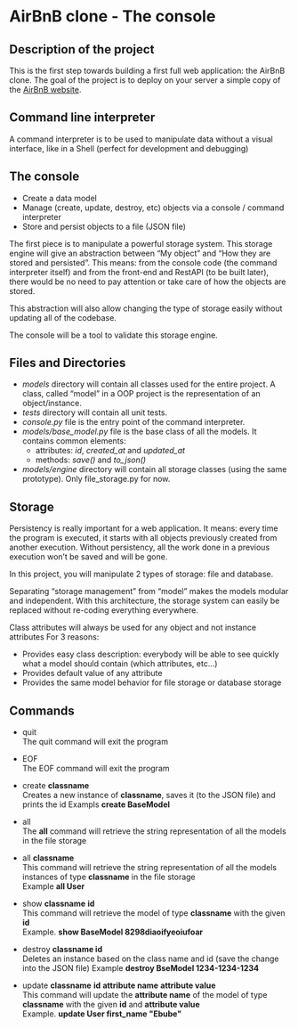 # AirBnB clone - The console

## Description of the project

This is the first step towards building a first full web application: the AirBnB clone.
The goal of the project is to deploy on your server a simple copy of the [AirBnB website](https://www.airbnb.com/).

## Command line interpreter

A command interpreter is to be used to manipulate data without a visual interface, like in a Shell (perfect for development and debugging)

## The console

- Create a data model
- Manage (create, update, destroy, etc) objects via a console / command interpreter
- Store and persist objects to a file (JSON file)

The first piece is to manipulate a powerful storage system. This storage engine will give an abstraction between “My object” and “How they are stored and persisted”. This means: from the console code (the command interpreter itself) and from the front-end and RestAPI (to be built later), there would be no need to pay attention or take care of how the objects are stored.

This abstraction will also allow changing the type of storage easily without updating all of the codebase.

The console will be a tool to validate this storage engine.

## Files and Directories
- *models* directory will contain all classes used for the entire project. A class, called “model” in a OOP project is the representation of an object/instance.
- *tests* directory will contain all unit tests.
- *console.py* file is the entry point of the command interpreter.
- *models/base_model.py* file is the base class of all the models. It contains common elements:
   - attributes: *id*, *created_at* and *updated_at*
   - methods: *save()* and *to_json()*
- *models/engine* directory will contain all storage classes (using the same prototype). Only file_storage.py for now.

## Storage

Persistency is really important for a web application. It means: every time the program is executed, it starts with all objects previously created from another execution. Without persistency, all the work done in a previous execution won’t be saved and will be gone.

In this project, you will manipulate 2 types of storage: file and database.

Separating “storage management” from “model” makes the models modular and independent. With this architecture, the storage system  can easily be replaced without re-coding everything everywhere.

Class attributes will always be used for any object and not instance attributes For 3 reasons:

- Provides easy class description: everybody will be able to see quickly what a model should contain (which attributes, etc…)
- Provides default value of any attribute
- Provides the same model behavior for file storage or database storage

## Commands

* quit \
The quit command will exit the program

* EOF \
The EOF command will exit the program

* create **classname** \
Creates a new instance of **classname**, saves it (to the JSON file) and prints the id
Exampls **create BaseModel**

* all \
The __all__ command will retrieve the string representation of all the models in the file storage

* all **classname** \
This command will retrieve the string representation of all the models instances of type **classname** in the file storage \
Example **all User**

* show **classname** __id__ \
This command will retrieve the model of type **classname** with the given __id__\
Example. **show BaseModel 8298diaoifyeoiufoar**

* destroy **classname id** \
Deletes an instance based on the class name and id (save the change into the JSON file)
Example **destroy BseModel 1234-1234-1234**

* update **classname** __id__ __attribute name__ __attribute value__ \
This command will update the **attribute name** of the model of type **classname** with the given __id__ and __attribute value__ \
Example. **update User first_name "Ebube"**
